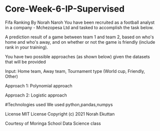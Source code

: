 # Core-Week-6-IP-Supervised
Fifa Ranking By Norah Naroh
You have been recruited as a football analyst in a company - Mchezopesa Ltd and tasked to accomplish the task below.

A prediction result of a game between team 1 and team 2, based on who's home and who's away, and on whether or not the game is friendly (include rank in your training).

You have two possible approaches (as  shown below) given the datasets that will be provided

Input: Home team, Away team, Tournament type (World cup, Friendly, Other)

Approach 1: Polynomial approach

Approach 2: Logistic approach

#Technologies used
We used python,pandas,numpys 

License
MIT License Copyright (c) 2021 Norah Ekuttan

Courtesy of Moringa School Data Science class
